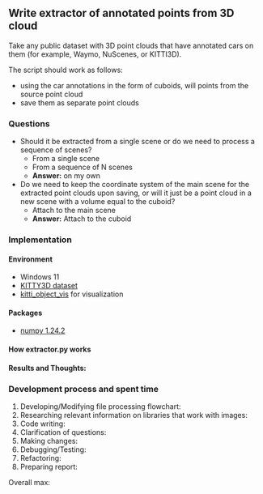 ## Write extractor of annotated points from 3D cloud 
Take any public dataset with 3D point clouds that have annotated cars on them (for example, Waymo, NuScenes, or KITTI3D). 

The script should work as follows:
* using the car annotations in the form of cuboids, will points from the source point cloud 
* save them as separate point clouds

### Questions
* Should it be extracted from a single scene or do we need to process a sequence of scenes?
  * From a single scene
  * From a sequence of N scenes
  * **Answer:** on my own 
* Do we need to keep the coordinate system of the main scene for the extracted point clouds upon saving, or will it just be a point cloud in a new scene with a volume equal to the cuboid?
  * Attach to the main scene
  * **Answer:** Attach to the cuboid

### Implementation


#### Environment
 - Windows 11
 - <a href="https://www.cvlibs.net/datasets/kitti/eval_object.php?obj_benchmark=3d">KITTY3D dataset</a>
 - <a href="https://github.com/kuixu/kitti_object_vis">kitti_object_vis</a> for visualization 

#### Packages 
 - <a href="https://pypi.org/project/numpy/">numpy 1.24.2</a>


#### How extractor.py works


#### Results and Thoughts:



### Development process and spent time
1. Developing/Modifying file processing flowchart: 
2. Researching relevant information on libraries that work with images: 
3. Code writing: 
4. Clarification of questions: 
5. Making changes: 
6. Debugging/Testing: 
7. Refactoring: 
8. Preparing report: 

Overall max: 